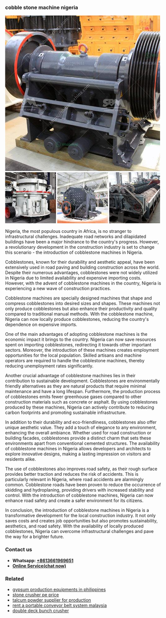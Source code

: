 <h3>cobble stone machine nigeria</h3><img src='1702260117.jpg' alt=''><p>Nigeria, the most populous country in Africa, is no stranger to infrastructural challenges. Inadequate road networks and dilapidated buildings have been a major hindrance to the country's progress. However, a revolutionary development in the construction industry is set to change this scenario - the introduction of cobblestone machines in Nigeria.</p><p>Cobblestones, known for their durability and aesthetic appeal, have been extensively used in road paving and building construction across the world. Despite their numerous advantages, cobblestones were not widely utilized in Nigeria due to limited availability and expensive importing costs. However, with the advent of cobblestone machines in the country, Nigeria is experiencing a new wave of construction practices.</p><p>Cobblestone machines are specially designed machines that shape and compress cobblestones into desired sizes and shapes. These machines not only produce cobblestones but also enhance their productivity and quality compared to traditional manual methods. With the cobblestone machine, Nigeria can now locally produce cobblestones, reducing the country's dependence on expensive imports.</p><p>One of the main advantages of adopting cobblestone machines is the economic impact it brings to the country. Nigeria can now save resources spent on importing cobblestones, redirecting it towards other important sectors. Moreover, the introduction of these machines creates employment opportunities for the local population. Skilled artisans and machine operators are required to handle the cobblestone machines, thereby reducing unemployment rates significantly.</p><p>Another crucial advantage of cobblestone machines lies in their contribution to sustainable development. Cobblestones are environmentally friendly alternatives as they are natural products that require minimal maintenance and have a long lifespan. Furthermore, the production process of cobblestones emits fewer greenhouse gases compared to other construction materials such as concrete or asphalt. By using cobblestones produced by these machines, Nigeria can actively contribute to reducing carbon footprints and promoting sustainable infrastructure.</p><p>In addition to their durability and eco-friendliness, cobblestones also offer unique aesthetic value. They add a touch of elegance to any environment, enhancing the overall ambiance. Whether used for road construction or building facades, cobblestones provide a distinct charm that sets these environments apart from conventional cemented structures. The availability of cobblestone machines in Nigeria allows developers and architects to explore innovative designs, making a lasting impression on visitors and residents alike.</p><p>The use of cobblestones also improves road safety, as their rough surface provides better traction and reduces the risk of accidents. This is particularly relevant in Nigeria, where road accidents are alarmingly common. Cobblestone roads have been proven to reduce the occurrence of skidding and hydroplaning, providing drivers with increased stability and control. With the introduction of cobblestone machines, Nigeria can now enhance road safety and create a safer environment for its citizens.</p><p>In conclusion, the introduction of cobblestone machines in Nigeria is a transformative development for the local construction industry. It not only saves costs and creates job opportunities but also promotes sustainability, aesthetics, and road safety. With the availability of locally produced cobblestones, Nigeria can overcome infrastructural challenges and pave the way for a brighter future.</p><h3>Contact us</h3><ul><li><strong>Whatsapp:&nbsp;<a href="https://wa.me/8613661969651">+8613661969651</a></strong></li><li><a href="https://swt.shibang-china.com/?git&amp;zhl&amp;cobble stone machine nigeria"><strong>Online Service(chat now)</strong></a></li></ul><h3>Related</h3><ul><li><a href='gypsum production equipments in philippines.md'>gypsum production equipments in philippines</a></li><li><a href='stone crusher pe price.md'>stone crusher pe price</a></li><li><a href='talcum powder supplier for production.md'>talcum powder supplier for production</a></li><li><a href='rent a portable conveyor belt system malaysia.md'>rent a portable conveyor belt system malaysia</a></li><li><a href='double deck bunch crusher.md'>double deck bunch crusher</a></li></ul>